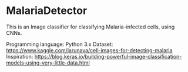 # MalariaDetector
This is an Image classifier for classifying Malaria-infected cells, using CNNs. 

Programming language: Python 3.x
Dataset: https://www.kaggle.com/iarunava/cell-images-for-detecting-malaria
Inspiration: https://blog.keras.io/building-powerful-image-classification-models-using-very-little-data.html
